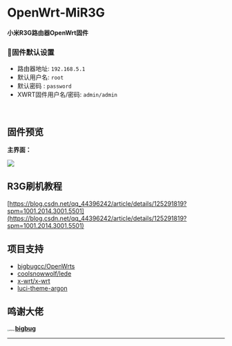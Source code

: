 # OpenWrt-MiR3G
**小米R3G路由器OpenWrt固件**


### 🎯固件默认设置   

- 路由器地址: `192.168.5.1`   
- 默认用户名: `root`   
- 默认密码  : `password`
- XWRT固件用户名/密码: `admin/admin`
<br>

## 固件预览

**主界面：**

![](https://img-blog.csdnimg.cn/1393d35df218470596bb2937594c03cb.jpeg)


## R3G刷机教程

[https://blog.csdn.net/qq_44396242/article/details/125291819?spm=1001.2014.3001.5501](https://blog.csdn.net/qq_44396242/article/details/125291819?spm=1001.2014.3001.5501)





## 项目支持

- [bigbugcc/OpenWrts](https://github.com/bigbugcc/OpenWrts)
- [coolsnowwolf/lede](https://github.com/coolsnowwolf/lede)
- [x-wrt/x-wrt](https://github.com/x-wrt/x-wrt)
- [luci-theme-argon](https://github.com/jerrykuku/luci-theme-argon)




## 鸣谢大佬

[<img src="https://avatars.githubusercontent.com/u/45546643?s=64&v=4" alt="@bigbugcc" style="zoom: 20%; border-radius: 35px;" />](https://github.com/bigbugcc)[**bigbug** ](https://github.com/bigbugcc)



---

